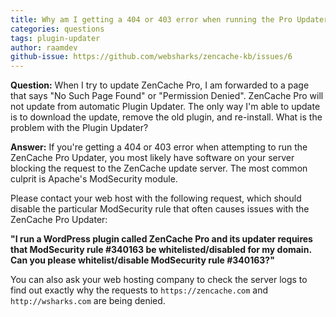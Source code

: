 ```yaml
---
title: Why am I getting a 404 or 403 error when running the Pro Updater?
categories: questions
tags: plugin-updater
author: raamdev
github-issue: https://github.com/websharks/zencache-kb/issues/6
---
```


**Question:** When I try to update ZenCache Pro, I am forwarded to a page that says "No Such Page Found" or "Permission Denied". ZenCache Pro will not update from automatic Plugin Updater. The only way I'm able to update is to download the update, remove the old plugin, and re-install. What is the problem with the Plugin Updater?

**Answer:** If you're getting a 404 or 403 error when attempting to run the ZenCache Pro Updater, you most likely have software on your server blocking the request to the ZenCache update server. The most common culprit is Apache's ModSecurity module.

Please contact your web host with the following request, which should disable the particular ModSecurity rule that often causes issues with the ZenCache Pro Updater:

**"I run a WordPress plugin called ZenCache Pro and its updater requires that ModSecurity rule #340163 be whitelisted/disabled for my domain. Can you please whitelist/disable ModSecurity rule #340163?"**

You can also ask your web hosting company to check the server logs to find out exactly why the requests to `https://zencache.com` and `http://wsharks.com` are being denied.
